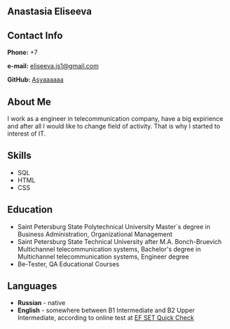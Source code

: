 ## Anastasia Eliseeva


## Contact Info
**Phone:** +7 


**e-mail:** eliseeva.js1@gmail.com


**GitHub:** [Asyaaaaaa](https://github.com/Asyaaaaaa)


## About Me
I work as a engineer in telecommunication company, have a big expirience and after all I would like to change field of activity. That is why I started to interest of IT.


## Skills

* SQL
* HTML
* CSS



## Education

* Saint Petersburg State Polytechnical University
Master´s degree in Business Administration, Organizational Management
* Saint Petersburg State Technical University after M.A. Bonch-Bruevich
Multichannel telecommunication systems, Bachelor's degree in Multichannel telecommunication systems, Engineer degree
* Be-Tester, QA Educational Courses

## Languages

* **Russian** - native
* **English** - somewhere between B1 Intermediate and B2 Upper Intermediate, according to online test at [EF SET Quick Check](https://www.efset.org/)
